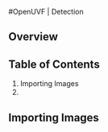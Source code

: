 #OpenUVF | Detection

## Overview

## Table of Contents
1. Importing Images
2. 


## Importing Images


## 
